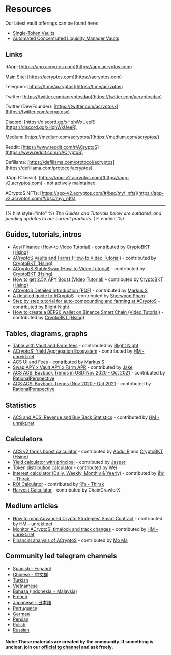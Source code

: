 # Resources

Our latest vault offerings can be found here:

* [Single-Token Vaults](../../products/vaults/single-token-vaults.md)
* [Automated Concentrated Liquidity Manager Vaults](../../products/v3-aclm-vaults/)

## Links

dApp: [https://app.acryptos.com](https://app.acryptos.com)

Main Site: [https://acryptos.com](https://acryptos.com)

Telegram: [https://t.me/acryptos](https://t.me/acryptos)

Twitter: [https://twitter.com/acryptosdao](https://twitter.com/acryptosdao)

Twitter (Dev/Founder): [https://twitter.com/acryptosx](https://twitter.com/acryptosx)

Discord: [https://discord.gg/xHqhWxUeeR](https://discord.gg/xHqhWxUeeR)

Medium: [https://medium.com/acryptos/](https://medium.com/acryptos/)

Reddit: [https://www.reddit.com/r/ACryptoS](https://www.reddit.com/r/ACryptoS)

Defillama: [https://defillama.com/protocol/acryptos](https://defillama.com/protocol/acryptos)



dApp (Classic): [https://app-v2.acryptos.com](https://app-v2.acryptos.com) - not actively maintained

ACryptoS NFTs: [https://app-v2.acryptos.com/#/bsc/my\_nfts](https://app-v2.acryptos.com/#/bsc/my\_nfts)

***

{% hint style="info" %}
_The Guides and Tutorials below are outdated, and pending updates to our current products._
{% endhint %}

## Guides, tutorials, intros

* [Acsi Finance (How-to Video Tutorial)](https://www.youtube.com/watch?v=oe5DyLA1p0I) - contributed by [CryptoBKT (Hsing)](https://t.me/cryptoBKT)
* [ACryptoS Vaults and Farms (How-to Video Tutorial)](https://youtu.be/ouuFG\_xsSBc) - contributed by [CryptoBKT (Hsing)](https://t.me/cryptoBKT)
* [ACryptoS StableSwap (How-to Video Tutorial)](https://www.youtube.com/watch?v=xn-apvGCsFY) - contributed by [CryptoBKT (Hsing)](https://t.me/cryptoBKT)
* [How to get 2.5X APY Boost (Video Tutorial)](https://www.youtube.com/watch?v=RSqCKvsEZy0) - contributed by [CryptoBKT (Hsing)](https://t.me/cryptoBKT)
* [ACryptoS Detailed Introduction (PDF)](https://raw.githubusercontent.com/acryptos/docs.acryptos.com/master/images/ACS-introduction.pdf?raw=true) - contributed by [Markus S](https://t.me/InvinoVMS)
* [A detailed guide to ACryptoS](https://frontierprotocols.com/a-guide-to-acryptos/) - contributed by [Sherwood Pham](https://t.me/sherwoodpham)
* [Step by step tutorial for auto-compounding and farming at ACryptoS](https://medbid.medium.com/step-by-step-tutorial-for-staking-and-farming-at-acryptos-com-42093a0fcb1d) - contributed by [Blight Night](https://t.me/BlightNight)
* [How to create a BEP20 wallet on Binance Smart Chain (Video Tutorial)](https://www.youtube.com/watch?v=3UNk9eaNsQw) - contributed by [CryptoBKT (Hsing)](https://t.me/cryptoBKT)

## Tables, diagrams, graphs

* [Table with Vault and Farm fees](https://docs.google.com/document/d/1-KU1zzWnEG0sh8hLCD0YUtPv7D4\_B2wu80UtRQ3sQUA/edit) - contributed by [Blight Night](https://t.me/BlightNight)
* [ACryptoS' Yield Aggregation Ecosystem](../../images/ACS-VaultFarm-Flow-0.03.png) - contributed by [HM - ](https://t.me/Toortheroot)[unrekt.net](https://unrekt.net/)
* [ACS UI and Fees](../../images/ACS-UI-and-Fees.png) - contributed by [Markus S](https://t.me/InvinoVMS)
* [Swap APY x Vault APY x Farm APR](../../images/APYs.jpg) - contributed by [Jake](https://t.me/manxsir)
* [ACS ACSI Buyback Trends in USD(Nov 2020 - Oct 2021](../../images/ACS-ACSI-buyback-USD.jpg) - contributed by [RationalPerspective](https://t.me/RationalPerspective)
* [ACS ACSI Buyback Trends (Nov 2020 - Oct 2021](../../images/ACS-ACSI-buyback-tokenVol.jpg) - contributed by [RationalPerspective](https://t.me/RationalPerspective)

## Statistics

* [ACS and ACSI Revenue and Buy Back Statistics](https://app.unrekt.net/acryptos/) - contributed by [HM - ](https://t.me/Toortheroot)[unrekt.net](https://unrekt.net/)

## Calculators

* [ACS v2 farms boost calculator](https://docs.google.com/spreadsheets/d/145M14zrimZTgIeK7t-Rkj-r\_5HnZMBezzXrDNN6e36g/edit#gid=2008319837) - contributed by [Abdul R](https://t.me/abdul0793) and [CryptoBKT (Hsing)](https://t.me/cryptoBKT)
* [Yield calculator with principal](https://docs.google.com/spreadsheets/d/1DRWu2y61gQw7fGd0EZYN\_ajlWYCk8YlFD8ImbX4GZjM/edit#gid=0) - contributed by [Jasper](https://t.me/Jasper\_1992)
* [Token distribution calculator](https://drive.google.com/file/d/14Y47WtdXF\_5XUhnt\_l7I9YuFkqXB0C39/view) - contributed by [Wei](https://t.me/bscWeix)
* [Interest calculator (Daily, Weekly, Monthly & Yearly)](https://docs.google.com/spreadsheets/d/1wvidBMMsYqAVc6gm07csr4fzoHVhNAmd-a2kxVoqWTs/edit#gid=317328887) - contributed by [ที่รัก - Thirak](https://t.me/Thirak0608)
* [ROI Calculator](https://docs.google.com/spreadsheets/d/1HMuCbdRzpViqrBeNIEQWjsfNnSreRZL\_62pH3KF5MHs/edit#gid=0) - contributed by [ที่รัก - Thirak](https://t.me/Thirak0608)
* [Harvest Calculator](https://docs.google.com/spreadsheets/d/1RqY8C2MOtzzxQ7Gf58GAwjPMiURNjl9diyJUTIHXKj8/edit?usp=sharing) - contributed by ChainCrawlerX

## Medium articles

* [How to read Advanced Crypto Strategies' Smart Contract](https://getunrekt.medium.com/smart-contract-read-advanced-crypto-strategies-97098bdb93b7) - contributed by [HM - ](https://t.me/Toortheroot)[unrekt.net](https://unrekt.net/)
* [Monitor ACryptoS' timelock and track changes](https://getunrekt.medium.com/acs-timelock-transaction-log-d084a735c95a) - contributed by [HM - ](https://t.me/Toortheroot)[unrekt.net](https://unrekt.net/)
* [Financial analysis of ACryptoS](https://degenmoma.medium.com/financial-analysis-of-acryptos-com-d62428e29ea4) - contributed by [Mo Ma](https://t.me/degenmoma)

## Community led telegram channels

* [Spanish - Español](https://t.me/acryptosspanish)
* [Chinese - 中文群](https://t.me/ACryptoSCN)
* [Turkish](https://t.me/acryptosturkey)
* [Vietnamese](https://t.me/ACryptoSVietnam)
* [Bahasa (Indonesia + Malaysia)](https://t.me/ACryptoS\_Bahasa)
* [French](https://t.me/acryptosfr)
* [Japanese - 日本語](https://t.me/ACryptoSJPN)
* [Portuguese](https://t.me/ACryptoSPortuguese)
* [German](https://t.me/acryptosgerman)
* [Persian](https://t.me/AcryptosPersian)
* [Polish](https://t.me/AcryptosPolish)
* [Russian](https://t.me/acryptosr)

#### Note: These materials are created by the community. If something is unclear, join our [official tg channel](https://t.me/acryptos9) and ask freely.
